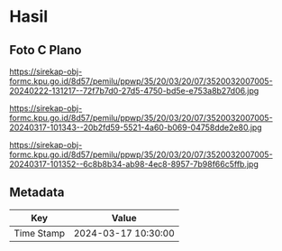 # Hasil

## Foto C Plano

https://sirekap-obj-formc.kpu.go.id/8d57/pemilu/ppwp/35/20/03/20/07/3520032007005-20240222-131217--72f7b7d0-27d5-4750-bd5e-e753a8b27d06.jpg

https://sirekap-obj-formc.kpu.go.id/8d57/pemilu/ppwp/35/20/03/20/07/3520032007005-20240317-101343--20b2fd59-5521-4a60-b069-04758dde2e80.jpg

https://sirekap-obj-formc.kpu.go.id/8d57/pemilu/ppwp/35/20/03/20/07/3520032007005-20240317-101352--6c8b8b34-ab98-4ec8-8957-7b98f66c5ffb.jpg


## Metadata

| Key        | Value               |
| ---------- | ------------------- |
| Time Stamp | 2024-03-17 10:30:00 |



